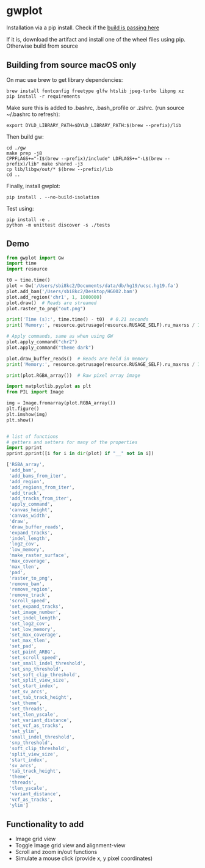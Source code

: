 gwplot
======

Installation via a pip install. Check if the [build is passing here](https://github.com/kcleal/gwplot/actions)

If it is, download the artifact and install one of the wheel files using pip. Otherwise build from source

Building from source macOS only
-------------------------------

On mac use brew to get library dependencies:

    brew install fontconfig freetype glfw htslib jpeg-turbo libpng xz
    pip install -r requirements

Make sure this is added to .bashrc, .bash_profile or .zshrc. (run source ~/.bashrc to refresh):

    export DYLD_LIBRARY_PATH=$DYLD_LIBRARY_PATH:$(brew --prefix)/lib

Then build gw:
    
    cd ./gw
    make prep -j8
    CPPFLAGS+="-I$(brew --prefix)/include" LDFLAGS+="-L$(brew --prefix)/lib" make shared -j3
    cp lib/libgw/out/* $(brew --prefix)/lib
    cd ..

Finally, install gwplot:

    pip install . --no-build-isolation 


Test using:
    
    pip install -e .
    python -m unittest discover -s ./tests


Demo
----

```python
from gwplot import Gw
import time
import resource

t0 = time.time()
plot = Gw('/Users/sbi8kc2/Documents/data/db/hg19/ucsc.hg19.fa')
plot.add_bam('/Users/sbi8kc2/Desktop/HG002.bam')
plot.add_region('chr1', 1, 1000000)
plot.draw()  # Reads are streamed
plot.raster_to_png("out.png")

print('Time (s):', time.time() - t0)  # 0.21 seconds
print('Memory:', resource.getrusage(resource.RUSAGE_SELF).ru_maxrss / 1e6)  # 94 Mb

# Apply commands, same as when using GW
plot.apply_command("chr2")
plot.apply_command("theme dark")

plot.draw_buffer_reads()  # Reads are held in memory
print('Memory:', resource.getrusage(resource.RUSAGE_SELF).ru_maxrss / 1e6)  # 304 Mb

print(plot.RGBA_array())  # Raw pixel array image

import matplotlib.pyplot as plt
from PIL import Image

img = Image.fromarray(plot.RGBA_array())
plt.figure()
plt.imshow(img)
plt.show()


# list of functions
# getters and setters for many of the properties
import pprint
pprint.pprint([i for i in dir(plot) if "__" not in i])

['RGBA_array',
 'add_bam',
 'add_bams_from_iter',
 'add_region',
 'add_regions_from_iter',
 'add_track',
 'add_tracks_from_iter',
 'apply_command',
 'canvas_height',
 'canvas_width',
 'draw',
 'draw_buffer_reads',
 'expand_tracks',
 'indel_length',
 'log2_cov',
 'low_memory',
 'make_raster_surface',
 'max_coverage',
 'max_tlen',
 'pad',
 'raster_to_png',
 'remove_bam',
 'remove_region',
 'remove_track',
 'scroll_speed',
 'set_expand_tracks',
 'set_image_number',
 'set_indel_length',
 'set_log2_cov',
 'set_low_memory',
 'set_max_coverage',
 'set_max_tlen',
 'set_pad',
 'set_paint_ARBG',
 'set_scroll_speed',
 'set_small_indel_threshold',
 'set_snp_threshold',
 'set_soft_clip_threshold',
 'set_split_view_size',
 'set_start_index',
 'set_sv_arcs',
 'set_tab_track_height',
 'set_theme',
 'set_threads',
 'set_tlen_yscale',
 'set_variant_distance',
 'set_vcf_as_tracks',
 'set_ylim',
 'small_indel_threshold',
 'snp_threshold',
 'soft_clip_threshold',
 'split_view_size',
 'start_index',
 'sv_arcs',
 'tab_track_height',
 'theme',
 'threads',
 'tlen_yscale',
 'variant_distance',
 'vcf_as_tracks',
 'ylim']
```

Functionality to add
---------------------

- Image grid view
- Toggle Image grid view and alignment-view
- Scroll and zoom in/out functions
- Simulate a mouse click (provide x, y pixel coordinates)
